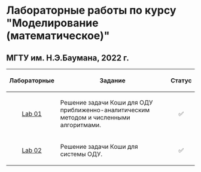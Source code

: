 # Лабораторные работы по курсу "Моделирование (математическое)"
## МГТУ им. Н.Э.Баумана, 2022 г.

| Лабораторные  |     <p align="center">Задание    |      Статус    |
| :-------------: |-------------|:-------------:|
| [Lab 01](https://github.com/DeadlyHunter38/bmstu_sem_6_modeling/tree/master/lab_01)| <p align="left"> Решение задачи Коши для ОДУ приближенно-аналитическим методом и численными алгоритмами.<p>| ✅
| [Lab 02](https://github.com/DeadlyHunter38/bmstu_sem_6_modeling/tree/master/lab_02)| <p align="left"> Решение задачи Коши для системы ОДУ.<p>| ✅